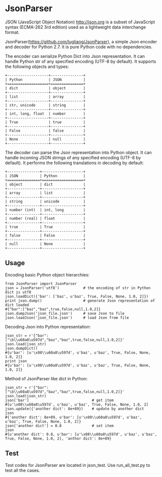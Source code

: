 JsonParser
=================

JSON (JavaScript Object Notation) <http://json.org> is a subset of JavaScript syntax (ECMA-262 3rd edition) used as a lightweight data interchange format.

JsonParser(https://github.com/lugliang/JsonParser), a simple Json encoder and decoder for Python 2.7. It is pure Python code with no dependencies.

The encoder can serialize Python Dict into Json representation. It can handle Python str of any specified encoding (UTF-8 by default). It supports the following objects and types:

    +-------------------+---------------+
    | Python            | JSON          |
    +===================+===============+
    | dict              | object        |
    +-------------------+---------------+
    | list              | array         |
    +-------------------+---------------+
    | str, unicode      | string        |
    +-------------------+---------------+
    | int, long, float  | number        |
    +-------------------+---------------+
    | True              | true          |
    +-------------------+---------------+
    | False             | false         |
    +-------------------+---------------+
    | None              | null          |
    +-------------------+---------------+

The decoder can parse the Json representation into Python object. It can handle incoming JSON strings of any specified encoding (UTF-8 by default). It performs the following translations in decoding by default:

    +---------------+-------------------+
    | JSON          | Python            |
    +===============+===================+
    | object        | dict              |
    +---------------+-------------------+
    | array         | list              |
    +---------------+-------------------+
    | string        | unicode           |
    +---------------+-------------------+
    | number (int)  | int, long         |
    +---------------+-------------------+
    | number (real) | float             |
    +---------------+-------------------+
    | true          | True              |
    +---------------+-------------------+
    | false         | False             |
    +---------------+-------------------+
    | null          | None              |
    +---------------+-------------------+

Usage
-------------

Encoding basic Python object hierarchies:

    from JsonParser import JsonParser
    json = JsonParser('utf8')           # the encoding of str in Python dict is utf8
    json.loadDict({'bar': ['baz', u'baz', True, False, None, 1.0, 2]})
    print json.dump()                   # generate Json representation of dict loaded
    #{"bar":["baz","baz",true,false,null,1.0,2]}
    json.dumpJson('json_file.json')     # save Json to file
    json.loadJson('json_file.json')     # load Json from file


Decoding Json into Python representation:

    json_str = r'{"bar":["\b\\u60a8\u597d","baz","baz",true,false,null,1.0,2]}'
    json.load(json_str)
    json.dumpDict()
    #{u'bar': [u'\x08\\u60a8\u597d', u'baz', u'baz', True, False, None, 1.0, 2]}
    print json
    #{u'bar': [u'\x08\\u60a8\u597d', u'baz', u'baz', True, False, None, 1.0, 2]}

Method of JsonParser like dict in Python:
    
    json_str = r'{"bar":["\b\\u60a8\u597d","baz","baz",true,false,null,1.0,2]}'
    json.load(json_str)
    json['bar']                             # get item
    #[u'\x08\\u60a8\u597d', u'baz', u'baz', True, False, None, 1.0, 2]
    json.update({'another dict': 8e+89})    # update by another dict
    json
    #{'another dict': 8e+89, u'bar': [u'\x08\\u60a8\u597d', u'baz', u'baz', True, False, None, 1.0, 2]}
    json['another dict'] = 0.8              # set item
    json
    #{u'another dict': 0.8, u'bar': [u'\x08\\u60a8\u597d', u'baz', u'baz', True, False, None, 1.0, 2], 'anthor dict': 8e+89}

Test
-------------
Test codes for JsonParser are located in json_test. Use run_all_test.py to test all the cases.
